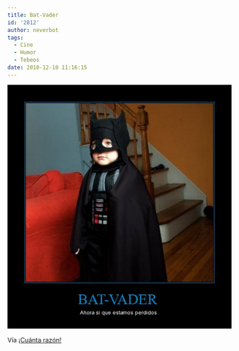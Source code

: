 ```yaml
---
title: Bat-Vader
id: '2812'
author: neverbot
tags:
  - Cine
  - Humor
  - Tebeos
date: 2010-12-10 11:16:15
---
```


[![](./bat-vader/bat-vader.jpg "bat-vader")](./bat-vader/bat-vader.jpg)

Vía [¡Cuánta razón!](http://www.cuantarazon.com/58373/bat-vader)